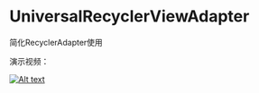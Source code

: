 # UniversalRecyclerViewAdapter
简化RecyclerAdapter使用

演示视频：

[![Alt text](https://img.youtube.com/vi/3JGurLH4JTE/0.jpg)](https://www.youtube.com/watch?v=3JGurLH4JTE)
